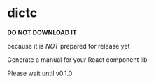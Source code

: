 # dictc

**DO NOT DOWNLOAD IT**

because it is *NOT* prepared for release yet

Generate a manual for your React component lib

Please wait until v0.1.0
